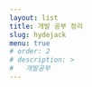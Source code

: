 ```yaml
---
layout: list
title: 개발 공부 정리
slug: hydejack
menu: true
# order: 2
# description: >
#   개발공부
---
```

